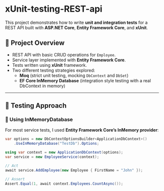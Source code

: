 # xUnit-testing-REST-api

This project demonstrates how to write **unit and integration tests** for a REST API built with **ASP.NET Core**, **Entity Framework Core**, and **xUnit**.

## 📌 Project Overview
- REST API with basic CRUD operations for `Employee`.
- Service layer implemented with **Entity Framework Core**.
- Tests written using **xUnit** framework.
- Two different testing strategies explored:
  - **Moq** (strict unit testing, mocking `DbContext` and `DbSet`)
  - **EF Core InMemory Database** (integration style testing with a real DbContext in memory)

---

## 🧪 Testing Approach

### 🔹 Using InMemoryDatabase
For most service tests, I used **Entity Framework Core’s InMemory provider**:

```csharp
var options = new DbContextOptionsBuilder<ApplicationDbContext>()
    .UseInMemoryDatabase("TestDb").Options;

using var context = new ApplicationDbContext(options);
var service = new EmployeeService(context);

// Act
await service.AddEmployee(new Employee { FirstName = "John" });

// Assert
Assert.Equal(1, await context.Employees.CountAsync());
